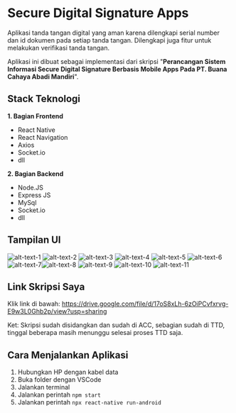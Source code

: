 # Secure Digital Signature Apps
Aplikasi tanda tangan digital yang aman karena dilengkapi serial number dan id dokumen pada setiap tanda tangan. Dilengkapi juga fitur untuk melakukan verifikasi tanda tangan.

Aplikasi ini dibuat sebagai implementasi dari skripsi "**Perancangan Sistem Informasi Secure Digital Signature Berbasis Mobile Apps Pada PT. Buana Cahaya Abadi Mandiri**".

## Stack Teknologi

**1. Bagian Frontend**
* React Native
* React Navigation
* Axios
* Socket.io
* dll

**2. Bagian Backend**
* Node.JS
* Express JS
* MySql
* Socket.io
* dll

## Tampilan UI
![alt-text-1](./UI/login.jpeg "title-1") ![alt-text-2](./UI/register.jpeg "title-2") ![alt-text-3](./UI/home.jpeg "title-3") ![alt-text-4](./UI/sign-auth.jpeg "title-4") ![alt-text-5](./UI/signpad.jpeg "title-5") ![alt-text-6](./UI/upload-doc.jpeg "title-6") ![alt-text-7](./UI/insert.jpeg "title-7")![alt-text-8](./UI/verify.jpeg "title-8") ![alt-text-9](./UI/reciever-and-sender-list.jpeg "title-9") ![alt-text-10](./UI/doc-reciever.jpeg "title-10") ![alt-text-11](./UI/send-form.jpeg "title-11")

## Link Skripsi Saya
Klik link di bawah:
https://drive.google.com/file/d/17oS8xLh-6zOiPCvfxrvg-E9w3L0Ghb2p/view?usp=sharing

Ket: Skripsi sudah disidangkan dan sudah di ACC, sebagian sudah di TTD, tinggal beberapa masih menunggu selesai proses TTD saja.

## Cara Menjalankan Aplikasi
1. Hubungkan HP dengan kabel data
1. Buka folder dengan VSCode
1. Jalankan terminal
1. Jalankan perintah `npm start`
1. Jalankan perintah `npx react-native run-android`
